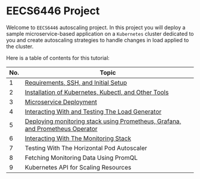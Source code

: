 # EECS6446 Project

Welcome to `EECS6446` autoscaling project. In this project you will deploy a sample
microservice-based application on a `Kubernetes` cluster dedicated to you and create
autoscaling strategies to handle changes in load applied to the cluster.

Here is a table of contents for this tutorial:

| No. | Topic |
|-----|-------|
|1    | [Requirements, SSH, and Initial Setup](tutorials/01-requirements.md) |
|2    | [Installation of Kubernetes, Kubectl, and Other Tools](tutorials/02-kubernetes.md) |
|3    | [Microservice Deployment](tutorials/03-microservice.md) |
|4    | [Interacting With and Testing The Load Generator](tutorials/04-loadgenerator.md) |
|5    | [Deploying monitoring stack using Prometheus, Grafana, and Prometheus Operator](tutorials/05-monitoring.md) |
|6    | [Interacting With The Monitoring Stack](tutorials/06-monitoring-interaction.md) |
|7    | Testing With The Horizontal Pod Autoscaler |
|8    | Fetching Monitoring Data Using PromQL |
|9    | Kubernetes API for Scaling Resources |
